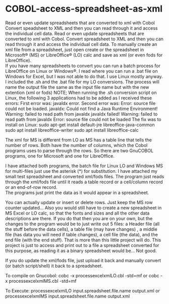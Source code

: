 # COBOL-access-spreadsheet-as-xml
Read or even update spreadsheets that are converted to xml with Cobol 
Convert speadsheet to XML and then you can read through it and access the individual cell data. 
Read or even update spreadsheets that are converted to xml with Cobol.  Convert spreadsheet to XML and then you can read through it and access the individual cell data.
To manually create an xml file from a spreadsheet, just open create or the spreadsheet in Microsoft® (MS) or LibreOffice® (LO) calc and save as xml (or even fods for LibreOffice).  
If you have many spreadsheets to convert you can run a batch process for LibreOffice on Linux or Windows®.  I read where you can run a .bat file on Windows for Excel, but I was not able to do that.   I use Linux mostly anyway.  I included the .sh and the .bat file for my LO conversions.  The process will name the output file the same as the input file name but with the new extention (xml or fods)
NOTE;  When running the .sh conversion script on Linux, the following 3 applications had to be added as I received these errors:
	First error was:  javaldx error. Second error was:  Error: source file could not be loaded. 
	javaldx: Could not find a Java Runtime Environment!
	Warning: failed to read path from javaldx
	javaldx failed!
	Warning: failed to read path from javaldx
	Error: source file could not be loaded
The fix was to install on Linux: 
	sudo apt-get install default-jre libreoffice-java-common
	sudo apt install libreoffice-writer
	sudo apt install libreoffice-calc

The xml for MS is different from LO as MS has a table line that tells the number of rows.  Both have the number of columns, which the Cobol programs uses to parse through the rows. So there are two GnuCOBOL programs, one for Microsoft and one for LibreOffice.  

I have attached both programs, the batch file for Linux LO and Windows MS for multi-files just use the asterisk (*) for substitution. I have attached my small test spreadsheet and converted xml/fods files.   The program just reads through the xml/fods file until it reads a table record or a cell/column record or an end-of-row record.  
The programs just print the data as it would appear in a spreadsheet.  

You can actually update or insert or delete rows.  Just keep the MS row counter updated… Also you would still have to create a new spreadsheet in MS Excel or LO calc, so that the fonts and sizes and all the other data descriptions are there.  If you do that then you are on your own, but the changes to the program would be to just write out 5 files: a Header file (all the stuff before the data cells), a table file (may have changes) , a middle file (has data you will need if table changes), a  cell file (the data), and the end file (with the end stuff). That is more than this little project will do.  This project is just to access and print out to a file a spreadsheet converted for this purpose, as reading it as a binary spreadsheet would be… Not good.  

If you do update the xml/fods file, just upload it back and manually convert (or batch script/shell) it back to a spreadsheet. 

To compile on Gnucobol: cobc -x processexcelxmlLO.cbl -std=mf 
 or                        cobc -x processexcelxmlMS.cbl -std=mf

To Execute:  processexcelxmlLO input.spreadsheet.file.name output.xml 
 or           processexcelxmlMS input.spreadsheet.file.name output.xml
